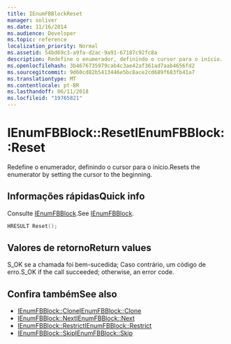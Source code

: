 ```yaml
---
title: IEnumFBBlockReset
manager: soliver
ms.date: 11/16/2014
ms.audience: Developer
ms.topic: reference
localization_priority: Normal
ms.assetid: 54bd69c3-a9fa-d2ac-9a91-67187c92fc8a
description: Redefine o enumerador, definindo o cursor para o início.
ms.openlocfilehash: 3b4676735979cab4c3ae42af361ad7aab4656fd2
ms.sourcegitcommit: 9d60cd82b5413446e5bc8ace2cd689f683fb41a7
ms.translationtype: MT
ms.contentlocale: pt-BR
ms.lasthandoff: 06/11/2018
ms.locfileid: "19765821"
---
```

# <a name="ienumfbblockreset"></a><span data-ttu-id="a15a4-103">IEnumFBBlock::Reset</span><span class="sxs-lookup"><span data-stu-id="a15a4-103">IEnumFBBlock::Reset</span></span>

<span data-ttu-id="a15a4-104">Redefine o enumerador, definindo o cursor para o início.</span><span class="sxs-lookup"><span data-stu-id="a15a4-104">Resets the enumerator by setting the cursor to the beginning.</span></span>
  
## <a name="quick-info"></a><span data-ttu-id="a15a4-105">Informações rápidas</span><span class="sxs-lookup"><span data-stu-id="a15a4-105">Quick info</span></span>

<span data-ttu-id="a15a4-106">Consulte [IEnumFBBlock](ienumfbblock.md).</span><span class="sxs-lookup"><span data-stu-id="a15a4-106">See [IEnumFBBlock](ienumfbblock.md).</span></span>
  
```cpp
HRESULT Reset();
```

## <a name="return-values"></a><span data-ttu-id="a15a4-107">Valores de retorno</span><span class="sxs-lookup"><span data-stu-id="a15a4-107">Return values</span></span>

<span data-ttu-id="a15a4-108">S_OK se a chamada foi bem-sucedida; Caso contrário, um código de erro.</span><span class="sxs-lookup"><span data-stu-id="a15a4-108">S_OK if the call succeeded; otherwise, an error code.</span></span>
  
## <a name="see-also"></a><span data-ttu-id="a15a4-109">Confira também</span><span class="sxs-lookup"><span data-stu-id="a15a4-109">See also</span></span>

- [<span data-ttu-id="a15a4-110">IEnumFBBlock::Clone</span><span class="sxs-lookup"><span data-stu-id="a15a4-110">IEnumFBBlock::Clone</span></span>](ienumfbblock-clone.md)  
- [<span data-ttu-id="a15a4-111">IEnumFBBlock::Next</span><span class="sxs-lookup"><span data-stu-id="a15a4-111">IEnumFBBlock::Next</span></span>](ienumfbblock-next.md)  
- [<span data-ttu-id="a15a4-112">IEnumFBBlock::Restrict</span><span class="sxs-lookup"><span data-stu-id="a15a4-112">IEnumFBBlock::Restrict</span></span>](ienumfbblock-restrict.md)  
- [<span data-ttu-id="a15a4-113">IEnumFBBlock::Skip</span><span class="sxs-lookup"><span data-stu-id="a15a4-113">IEnumFBBlock::Skip</span></span>](ienumfbblock-skip.md)


